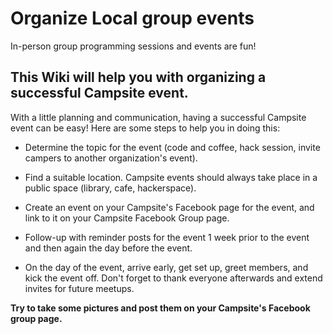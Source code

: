# Organize Local group events

In-person group programming sessions and events are fun!

## This Wiki will help you with organizing a successful Campsite event.

With a little planning and communication, having a successful Campsite event can be easy! Here are some steps to help you in doing this:

- Determine the topic for the event (code and coffee, hack session, invite campers to another organization's event).

- Find a suitable location. Campsite events should always take place in a public space (library, cafe, hackerspace).

- Create an event on your Campsite's Facebook page for the event, and link to it on your Campsite Facebook Group page.

- Follow-up with reminder posts for the event 1 week prior to the event and then again the day before the event.

- On the day of the event, arrive early, get set up, greet members, and kick the event off. Don't forget to thank everyone afterwards and extend invites for future meetups.

**Try to take some pictures and post them on your Campsite's Facebook group page.**
